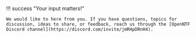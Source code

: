 !!! success "Your input matters!"

    We would like to here from you. If you have questions, topics for discussion, ideas to share, or feedback, reach us through the [OpenNTF Discord channel](https://discord.com/invite/jmRHpDRnH4).